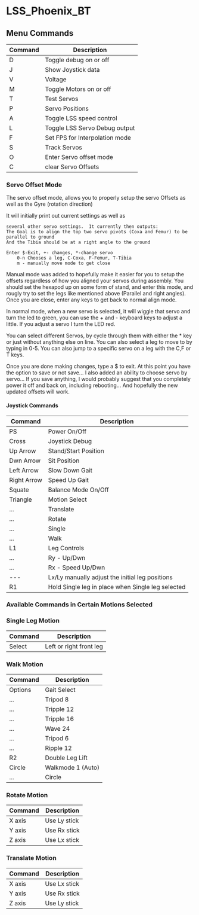 # LSS_Phoenix_BT

## Menu Commands

Command | Description
------------ | -------------
D | Toggle debug on or off
J | Show Joystick data
V | Voltage
M | Toggle Motors on or off
T | Test Servos
P | Servo Positions
A | Toggle LSS speed control
L | Toggle LSS Servo Debug output
F <FPS> | Set FPS for Interpolation mode
S | Track Servos
O | Enter Servo offset mode
C | clear Servo Offsets
  
### Servo Offset Mode
  
The servo offset mode, allows you to properly setup the 
servo Offsets as well as the Gyre (rotation direction)

It will initially print out current settings as well as
```
several other servo settings.  It currently then outputs:
The Goal is to align the top two servo pivots (Coxa and Femur) to be parallel to ground
And the Tibia should be at a right angle to the ground

Enter $-Exit, +- changes, *-change servo
    0-n Chooses a leg, C-Coxa, F-Femur, T-Tibia
    m - manually move mode to get close
```
Manual mode was added to hopefully make it easier for you to setup the offsets 
regardless of how you aligned your servos during assembly.  You should set the
hexapod up on some form of stand, and enter this mode, and rougly try to set the
legs like mentioned above (Parallel and right angles).  Once you are close, enter
any keys to get back to normal align mode. 

In normal mode, when a new servo is selected, it will wiggle that servo and turn
the led to green, you can use the + and - keyboard keys to adjust a little. If
you adjust a servo I turn the LED red.  

You can select different Servos, by cycle through them with either the * key or
just <LF> without anything else on line.  You can also select a leg to move to
by typing in 0-5.  You can also jump to a specific servo on a leg with the C,F or T
keys.

Once you are done making changes, type a $ to exit.  At this point you have the option
to save or not save... I also added an ability to choose servo by servo...
If you save anything, I would probably suggest that you completely power it off and
back on, including rebooting... And hopefully the new updated offsets will work.
  
#### Joystick Commands

Command | Description
------------ | -------------
PS | Power On/Off
Cross | Joystick Debug
Up Arrow | Stand/Start Position
Dwn Arrow | Sit Position
Left Arrow | Slow Down Gait
Right Arrow | Speed Up Gait
Squate | Balance Mode On/Off
Triangle | Motion Select
... | Translate
... | Rotate
... | Single
... | Walk
L1 | Leg Controls
... | Ry - Up/Dwn
... | Rx - Speed Up/Dwn
--- | Lx/Ly  manually adjust the initial leg positions
R1 | Hold Single leg in place when Single leg selected

### Available Commands in Certain Motions Selected
  ### Single Leg Motion 
Command | Description
------------ | -------------
Select | Left or right front leg
  
  ### Walk Motion
Command | Description
------------ | -------------
Options | Gait Select
... | Tripod 8
... | Tripple 12
... | Tripple 16
... | Wave 24
... | Tripod 6
... |  Ripple 12
R2 | Double Leg Lift
Circle | Walkmode 1 (Auto)
... | Circle | Walkmode 0 (Manual Control)

  ### Rotate Motion
Command | Description
------------ | -------------
X axis | Use Ly stick
Y axis | Use Rx stick
Z axis | Use Lx stick
  
  ### Translate Motion
Command | Description
------------ | -------------
X axis | Use Lx stick
Y axis | Use Rx stick
Z axis | Use Ly stick

  
